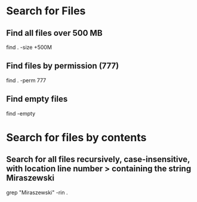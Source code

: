 # Search for Files

## Find all files over 500 MB

find . -size +500M

## Find files by permission (777) 

find . -perm 777

## Find empty files

find -empty

# Search for files by contents

## Search for all files recursively, case-insensitive, with location line number > containing the string Miraszewski 
grep "Miraszewski" -rin .



